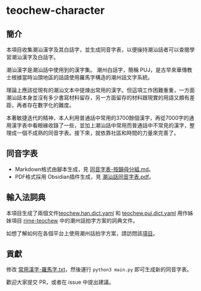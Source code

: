 # teochew-character

## 簡介

本項目收集潮汕漢字及其白話字，並生成同音字表，以便操持潮汕話者可以查閱學習潮汕漢字及白話字。

潮汕漢字是潮汕話中使用到的漢字集。 潮州白話字，簡稱 PUJ，是古早來華傳教士根據當時汕頭地區的話語使用羅馬字構造的潮州話文字系統。

理論上應該從現有的潮汕文本中提煉出常用的漢字。但這項工作困難重重，一方面潮汕話本身並沒有多少書寫材料留存，另一方面留存的材料跟現實的用語又頗有差距，再者存在數字化的難度。

本著敏捷迭代的精神，本人利用普通話中常用的3700餘個漢字，再從7000字的通用漢字表中看眼緣收錄了一些，並加上潮汕話中常用而普通話中不常見的漢字，整理成一個不成熟的同音字表。接下來，就依靠社區和時間的力量來完善了。

## 同音字表

* Markdown格式由腳本生成，見 [同音字表-按韻母分組.md](同音字表-按韻母分組.md)。 
* PDF格式採用 Obsidian插件生成，見 [潮汕話同音字表.pdf](潮汕話同音字表.pdf)。

## 輸入法詞典

本項目生成了兩個文件[teochew.han.dict.yaml](teochew.han.dict.yaml) 和 [teochew.puj.dict.yaml](teochew.puj.dict.yaml) 用作姊妹項目 [rime-teochew](https://github.com/tsunhua/rime-teochew) 中的潮州話拍字方案的詞典文件。

如想了解如何在各個平台上使用潮州話拍字方案，請訪問該[項目](https://github.com/tsunhua/rime-teochew)。

## 貢獻

修改 [常用漢字-羅馬字.txt](常用漢字-羅馬字.txt)，然後運行 `python3 main.py` 即可生成新的同音字表。

歡迎大家提交 PR，或者在 issue 中提出建議。
